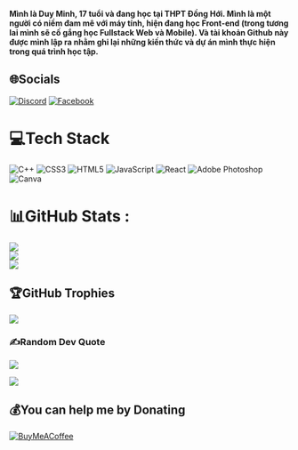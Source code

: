 <b>Mình là Duy Minh, 17 tuổi và đang học tại THPT Đồng Hới. Mình là một người có niềm đam mê với máy tính, hiện đang học Front-end (trong tương lai mình sẽ cố gắng học Fullstack Web và Mobile). Và tài khoản Github này được mình lập ra nhằm ghi lại những kiến thức và dự án mình thực hiện trong quá trình học tập.</b>
## 🌐Socials
[![Discord](https://img.shields.io/badge/Discord-%237289DA.svg?logo=discord&logoColor=white)](htttps://discord.gg/minhtapcode) [![Facebook](https://img.shields.io/badge/Facebook-%231877F2.svg?logo=Facebook&logoColor=white)](https://facebook.com/facebook.com/duyminhhello/) 

# 💻Tech Stack
![C++](https://img.shields.io/badge/c++-%2300599C.svg?style=for-the-badge&logo=c%2B%2B&logoColor=white) ![CSS3](https://img.shields.io/badge/css3-%231572B6.svg?style=for-the-badge&logo=css3&logoColor=white) ![HTML5](https://img.shields.io/badge/html5-%23E34F26.svg?style=for-the-badge&logo=html5&logoColor=white) ![JavaScript](https://img.shields.io/badge/javascript-%23323330.svg?style=for-the-badge&logo=javascript&logoColor=%23F7DF1E) ![React](https://img.shields.io/badge/react-%2320232a.svg?style=for-the-badge&logo=react&logoColor=%2361DAFB) ![Adobe Photoshop](https://img.shields.io/badge/adobephotoshop-%2331A8FF.svg?style=for-the-badge&logo=adobephotoshop&logoColor=white) ![Canva](https://img.shields.io/badge/Canva-%2300C4CC.svg?style=for-the-badge&logo=Canva&logoColor=white)
# 📊GitHub Stats :
![](https://github-readme-stats.vercel.app/api?username=duyminhtapcode&theme=blueberry&hide_border=false&include_all_commits=false&count_private=false)<br/>
![](https://github-readme-streak-stats.herokuapp.com/?user=duyminhtapcode&theme=blueberry&hide_border=false)<br/>
![](https://github-readme-stats.vercel.app/api/top-langs/?username=duyminhtapcode&theme=blueberry&hide_border=false&include_all_commits=false&count_private=false&layout=compact)

## 🏆GitHub Trophies
![](https://github-trophies.vercel.app/?username=duyminhtapcode&theme=tokyonight&no-frame=false&no-bg=false&margin-w=4)

### ✍️Random Dev Quote
![](https://quotes-github-readme.vercel.app/api?type=horizontal&theme=tokyonight)

[![](https://visitcount.itsvg.in/api?id=duyminhtapcode&icon=0&color=0)](https://visitcount.itsvg.in)

  ## 💰You can help me by Donating
  [![BuyMeACoffee](https://img.shields.io/badge/Buy%20Me%20a%20Coffee-ffdd00?style=for-the-badge&logo=buy-me-a-coffee&logoColor=black)](#) 

  <!-- Proudly created with GPRM ( https://gprm.itsvg.in ) -->
  
